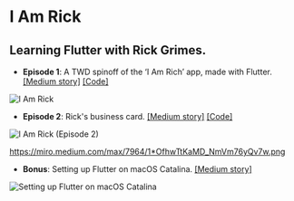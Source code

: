 # I Am Rick

## Learning Flutter with Rick Grimes.

- **Episode 1**: A TWD spinoff of the ‘I Am Rich’ app, made with Flutter. [[Medium story]](https://medium.com/@alexandrosbaramilis/i-am-rick-417d8b35ac0) [[Code]](https://github.com/alexbaramilis/I-Am-Rick/blob/master/episode_1.dart)

![I Am Rick](https://miro.medium.com/max/7964/1*F2391KmRfag9mbTd5Ccw8g.png)
  
- **Episode 2**: Rick's business card. [[Medium story]](https://medium.com/@alexandrosbaramilis/i-am-rick-episode-2-74b6dd0e8642) [[Code]](https://github.com/alexbaramilis/I-Am-Rick/blob/master/episode_2.dart)

![I Am Rick (Episode 2)](https://miro.medium.com/max/7964/1*OfhwTtKaMD_NmVm76yQv7w.png)

https://miro.medium.com/max/7964/1*OfhwTtKaMD_NmVm76yQv7w.png

- **Bonus**: Setting up Flutter on macOS Catalina. [[Medium story]](https://medium.com/@alexandrosbaramilis/setting-up-flutter-on-macos-catalina-d023df8845ae)

![Setting up Flutter on macOS Catalina](https://miro.medium.com/max/10000/1*A1TtHIM4tL0ejuQOjVSZUw.png)
